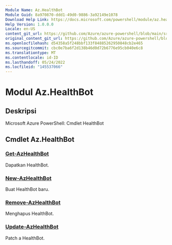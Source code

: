 ```yaml
---
Module Name: Az.HealthBot
Module Guid: 8a970870-ddd1-49d0-9886-3a92149e1078
Download Help Link: https://docs.microsoft.com/powershell/module/az.healthbot
Help Version: 1.0.0.0
Locale: en-US
content_git_url: https://github.com/Azure/azure-powershell/blob/main/src/HealthBot/help/Az.HealthBot.md
original_content_git_url: https://github.com/Azure/azure-powershell/blob/main/src/HealthBot/help/Az.HealthBot.md
ms.openlocfilehash: d54358a5f248bbf133f84885262950848cb2e465
ms.sourcegitcommit: cbc0e7ba6f2d138b46d0d72b6776e95cb040e6c8
ms.translationtype: MT
ms.contentlocale: id-ID
ms.lasthandoff: 05/24/2022
ms.locfileid: "145537066"
---
```

# Modul Az.HealthBot
## Deskripsi
Microsoft Azure PowerShell: Cmdlet HealthBot

## Cmdlet Az.HealthBot
### [Get-AzHealthBot](Get-AzHealthBot.md)
Dapatkan HealthBot.

### [New-AzHealthBot](New-AzHealthBot.md)
Buat HealthBot baru.

### [Remove-AzHealthBot](Remove-AzHealthBot.md)
Menghapus HealthBot.

### [Update-AzHealthBot](Update-AzHealthBot.md)
Patch a HealthBot.

